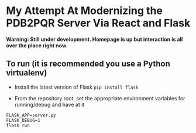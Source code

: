 # My Attempt At Modernizing the PDB2PQR Server Via React and Flask

**Warning: Still under development. Homepage is up but interaction is all over the place right now.**

## To run (it is recommended you use a Python virtualenv)

* Install the latest version of Flask
`pip install flask`

* From the repository root, set the appropriate environment variables for running/debug and have at it
```
FLASK_APP=server.py
FLASK_DEBUG=1
flask run
```
